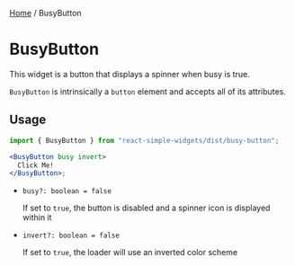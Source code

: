 [Home](../../../README.md) / BusyButton

# BusyButton

This widget is a button that displays a spinner when busy is true.

`BusyButton` is intrinsically a `button` element and accepts all of its attributes.

## Usage

```jsx
import { BusyButton } from "react-simple-widgets/dist/busy-button";

<BusyButton busy invert>
  Click Me!
</BusyButton>;
```

- `busy?: boolean = false`

  If set to `true`, the button is disabled and a spinner icon is displayed within it

- `invert?: boolean = false`

  If set to `true`, the loader will use an inverted color scheme
